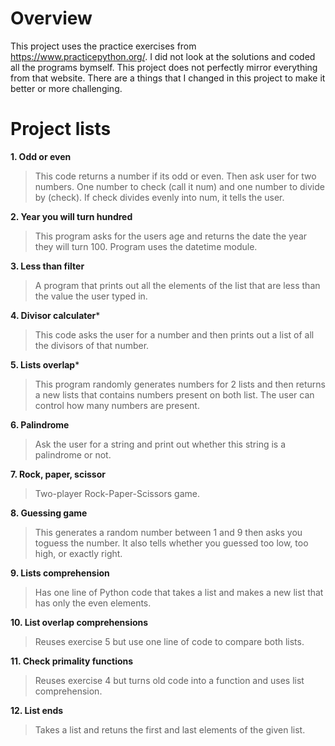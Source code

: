 # Overview
This project uses the practice exercises from https://www.practicepython.org/. I did not look at the solutions and coded all the programs bymself. 
This project does not perfectly mirror everything from that website. There are a things that I changed in this project to make it better or more challenging. 

# Project lists
**1. Odd or even**
>This code returns a number if its odd or even. Then ask user for two numbers. One number to check (call it num) and one number to divide by (check). 
If check divides evenly into num, it tells the user.

**2. Year you will turn hundred**
>This program asks for the users age and returns the date the year they will turn 100. Program uses the datetime module.

**3. Less than filter**
>A program that prints out all the elements of the list that are less than the value the user typed in. 

**4. Divisor calculater***
>This code asks the user for a number and then prints out a list of all the divisors of that number.

**5. Lists overlap***
>This program randomly generates numbers for 2 lists and then returns a new lists that contains numbers present on both list. The user can control how many numbers are present.

**6. Palindrome**
>Ask the user for a string and print out whether this string is a palindrome or not.

**7. Rock, paper, scissor**
> Two-player Rock-Paper-Scissors game.

**8. Guessing game**
>This generates a random number between 1 and 9 then asks you toguess the number. It also tells whether you guessed too low, too high, or exactly right.

**9. Lists comprehension**
>Has one line of Python code that takes a list and makes a new list that has only the even elements.

**10. List overlap comprehensions**
>Reuses exercise 5 but use one line of code to compare both lists.

**11. Check primality functions**
>Reuses exercise 4 but turns old code into a function and uses list comprehension. 

**12. List ends**
>Takes a list and retuns the first and last elements of the given list. 
